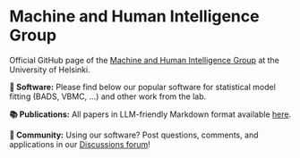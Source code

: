 # Machine and Human Intelligence Group

Official GitHub page of the [Machine and Human Intelligence Group](https://www.helsinki.fi/en/researchgroups/machine-and-human-intelligence) at the University of Helsinki.

**🚀 Software:** Please find below our popular software for statistical model fitting (BADS, VBMC, ...) and other work from the lab.

**📚 Publications:** All papers in LLM-friendly Markdown format available [here](https://github.com/acerbilab/pubs-llms).

**💬 Community:** Using our software? Post questions, comments, and applications in our [Discussions forum](https://github.com/orgs/acerbilab/discussions)!

